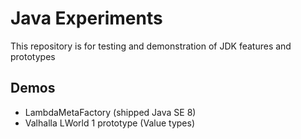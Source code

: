 Java Experiments
================

This repository is for testing and demonstration of JDK features and prototypes

Demos
------

* LambdaMetaFactory (shipped Java SE 8)
* Valhalla LWorld 1 prototype (Value types)